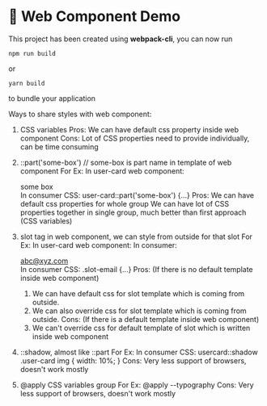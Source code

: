 # 🚀 Web Component Demo

This project has been created using **webpack-cli**, you can now run

```
npm run build
```

or

```
yarn build
```

to bundle your application


Ways to share styles with web component:

1. CSS variables
Pros:
    We can have default css property inside web component
Cons:
    Lot of CSS properties need to provide individually, can be time consuming

2. ::part('some-box')   // some-box is part name in template of web component
For Ex: In user-card web component: <div part="some-box" class="default-css">some box</div>
        In consumer CSS: user-card::part('some-box') {...}
Pros:
    We can have default css properties for whole group
    We can have lot of CSS properties together in single group, much better than first approach (CSS variables)

3. slot tag in web component, we can style from outside for that slot
For Ex: In user-card web component: <slot name='email'></slot>
        In consumer: <user-card><div slot='email' class='slot-email'>abc@xyz.com<div></user-card>
        In consumer CSS: .slot-email {...}
Pros: (If there is no default template inside web component)
    1. We can have default css for slot template which is coming from outside.
    2. We can also override css for slot template which is coming from outside.
Cons: (If there is a default template inside web component)
    1. We can't override css for default template of slot which is written inside web component

4. ::shadow, almost like ::part
For Ex: In consumer CSS:
    usercard::shadow .user-card img {
       width: 10%;
    }
Cons: Very less support of browsers, doesn't work mostly

5. @apply CSS variables group
For Ex:
    @apply --typography
Cons: Very less support of browsers, doesn't work mostly
